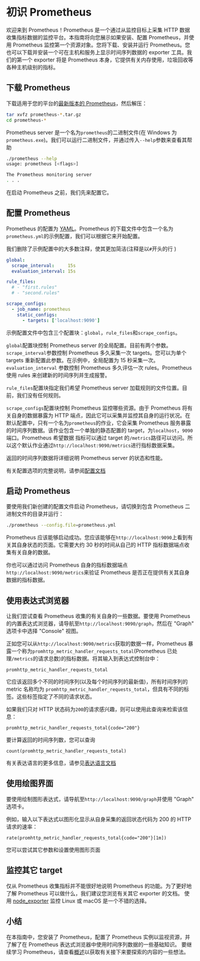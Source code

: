 # 初识 Prometheus

欢迎来到 Prometheus！Prometheus 是一个通过从监控目标上采集 HTTP 数据收集指标数据的监控平台。本指南将向您展示如果安装、配置 Prometheus，并使用 Prometheus 监控第一个资源对象。您将下载、安装并运行 Prometheus。您也可以下载并安装一个可在主机和服务上显示时间序列数据的 exporter 工具。我们的第一个 exporter 将是 Prometheus 本身，它提供有关内存使用，垃圾回收等各种主机级别的指标。

## 下载 Prometheus <a href="#downloading-prometheus" id="downloading-prometheus"></a>

下载适用于您的平台的[最新版本的 Prometheus](https://prometheus.io/download)，然后解压：

```bash
tar xvfz prometheus-*.tar.gz
cd prometheus-*
```

Prometheus server 是一个名为`prometheus`的二进制文件(在 Windows 为`prometheus.exe`)。我们可以运行二进制文件，并通过传入`--help`参数来查看其帮助

```bash
./prometheus --help
usage: prometheus [<flags>]

The Prometheus monitoring server
. . .
```

在启动 Prometheus 之前，我们先来配置它。

## 配置 Prometheus <a href="#configuring-prometheus" id="configuring-prometheus"></a>

Prometheus 的配置为 [YAML](http://www.yaml.org/start.html)。Prometheus 的下载文件中包含一个名为`prometheus.yml`的示例配置，我们可以根据它来开始配置。

我们删除了示例配置中的大多数注释，使其更加简洁(注释是以`#`开头的行 )

```yaml
global:
  scrape_interval:     15s
  evaluation_interval: 15s

rule_files:
  # - "first.rules"
  # - "second.rules"

scrape_configs:
  - job_name: prometheus
    static_configs:
      - targets: ['localhost:9090']
```

示例配置文件中包含三个配置块：`global`，`rule_files`和`scrape_configs`。

`global`配置块控制 Prometheus server 的全局配置。目前有两个参数。`scrape_interval`参数控制 Prometheus 多久采集一次 targets。您可以为单个 targets 重新配置此参数。在示例中，全局配置为 15 秒采集一次。`evaluation_interval` 参数控制 Prometheus 多久评估一次 rules。Prometheus 使用 rules 来创建新的时间序列并生成报警。

`rule_files`配置块指定我们希望 Prometheus server 加载规则的文件位置。目前，我们没有任何规则。

`scrape_configs`配置块控制 Prometheus 监控哪些资源。由于 Prometheus 将有关自身的数据暴露为 HTTP 端点，因此它可以采集并监控其自身的运行状况。在默认配置中，只有一个名为`prometheus`的作业，它会采集 Prometheus 服务暴露的时间序列数据。该作业包含一个单独的静态配置的 target，为`localhost`，`9090`端口。Prometheus 希望数据 指标可以通过 target 的`/metrics`路径可以访问。所以这个默认作业通过`http://localhost:9090/metrics`进行指标数据采集。

返回的时间序列数据将详细说明 Prometheus server 的状态和性能。

有关配置选项的完整说明，请参阅[配置文档](../prometheus/configuration/configuration.md)

## 启动 Prometheus <a href="#starting-prometheus" id="starting-prometheus"></a>

要使用我们新创建的配置文件启动 Prometheus，请切换到包含 Prometheus 二进制文件的目录并运行：

```bash
./prometheus --config.file=prometheus.yml
```

Prometheus 应该能够启动成功。您应该能够在`http://localhost:9090`上看到有关其自身状态的页面。它需要大约 30 秒的时间从自己的 HTTP 指标数据端点收集有关自身的数据。

你也可以通过访问 Prometheus 自身的指标数据端点`http://localhost:9090/metrics`来验证 Prometheus 是否正在提供有关其自身数据的指标数据。

## 使用表达式浏览器 <a href="#using-the-expression-browser" id="using-the-expression-browser"></a>

让我们尝试查看 Prometheus 收集的有关自身的一些数据。要使用 Prometheus 的内置表达式浏览器，请导航至`http://localhost:9090/graph`，然后在 "Graph" 选项卡中选择 "Console" 视图。

正如您可以从`http://localhost:9090/metrics`获取的数据一样，Prometheus 暴露一个称为`promhttp_metric_handler_requests_total`(Prometheus 已处理`/metrics`的请求总数)的指标数据。将其输入到表达式控制台中：

```
promhttp_metric_handler_requests_total
```

它应该返回多个不同的时间序列(以及每个时间序列的最新值)，所有时间序列的 metric 名称均为 `promhttp_metric_handler_requests_total`，但具有不同的标签。这些标签指定了不同的请求状态。

如果我们只对 HTTP 状态码为`200`的请求感兴趣，则可以使用此查询来检索该信息：

```
promhttp_metric_handler_requests_total{code="200"}
```

要计算返回的时间序列数，您可以查询

```
count(promhttp_metric_handler_requests_total)
```

有关表达语言的更多信息，请参见[表达语言文档](../prometheus/querying/basics.md)

## 使用绘图界面 <a href="#using-the-graphing-interface" id="using-the-graphing-interface"></a>

要使用绘制图形表达式，请导航至`http://localhost:9090/graph`并使用 "Graph" 选项卡。

例如，输入以下表达式以图形化显示从自身采集的返回状态代码为 200 的 HTTP 请求的速率：

```
rate(promhttp_metric_handler_requests_total{code="200"}[1m])
```

您可以尝试其它参数和设置使用图形页面

## 监控其它 target <a href="#monitoring-other-targets" id="monitoring-other-targets"></a>

仅从 Prometheus 收集指标并不能很好地说明 Prometheus 的功能。为了更好地了解 Prometheus 可以做什么，我们建议您浏览有关其它 exporter 的文档。 使用 [node\_exporter](../guides/node-exporter.md) 监控 Linux 或 macOS 是一个不错的选择。

## 小结 <a href="#summary" id="summary"></a>

在本指南中，您安装了 Prometheus，配置了 Prometheus 实例以监视资源，并了解了在 Prometheus 表达式浏览器中使用时间序列数据的一些基础知识。 要继续学习 Prometheus，请查看[概述](overview.md)以获取有关接下来要探索的内容的一些想法。
